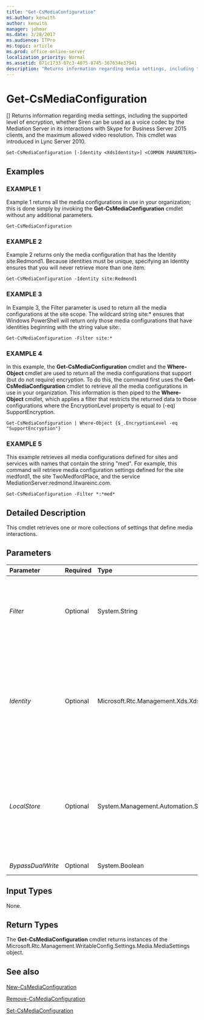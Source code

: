 ```yaml
---
title: "Get-CsMediaConfiguration"
ms.author: kenwith
author: kenwith
manager: johmar
ms.date: 3/28/2017
ms.audience: ITPro
ms.topic: article
ms.prod: office-online-server
localization_priority: Normal
ms.assetid: 071c1733-07c3-4075-8745-367634e37941
description: "Returns information regarding media settings, including the supported level of encryption, whether Siren can be used as a voice codec by the Mediation Server in its interactions with Skype for Business Server 2015 clients, and the maximum allowed video resolution. This cmdlet was introduced in Lync Server 2010."
---
```


# Get-CsMediaConfiguration
[]
Returns information regarding media settings, including the supported level of encryption, whether Siren can be used as a voice codec by the Mediation Server in its interactions with Skype for Business Server 2015 clients, and the maximum allowed video resolution. This cmdlet was introduced in Lync Server 2010.
  
```
Get-CsMediaConfiguration [-Identity <XdsIdentity>] <COMMON PARAMETERS>

```

## Examples

### EXAMPLE 1

Example 1 returns all the media configurations in use in your organization; this is done simply by invoking the **Get-CsMediaConfiguration** cmdlet without any additional parameters.
  
```
Get-CsMediaConfiguration
```

### EXAMPLE 2

Example 2 returns only the media configuration that has the Identity site:Redmond1. Because identities must be unique, specifying an Identity ensures that you will never retrieve more than one item.
  
```
Get-CsMediaConfiguration -Identity site:Redmond1
```

### EXAMPLE 3

In Example 3, the Filter parameter is used to return all the media configurations at the site scope. The wildcard string site:\* ensures that Windows PowerShell will return only those media configurations that have identities beginning with the string value site:.
  
```
Get-CsMediaConfiguration -Filter site:*
```

### EXAMPLE 4

In this example, the **Get-CsMediaConfiguration** cmdlet and the **Where-Object** cmdlet are used to return all the media configurations that support (but do not require) encryption. To do this, the command first uses the **Get-CsMediaConfiguration** cmdlet to retrieve all the media configurations in use in your organization. This information is then piped to the **Where-Object** cmdlet, which applies a filter that restricts the returned data to those configurations where the EncryptionLevel property is equal to (-eq) SupportEncryption.
  
```
Get-CsMediaConfiguration | Where-Object {$_.EncryptionLevel -eq "SupportEncryption"}
```

### EXAMPLE 5

This example retrieves all media configurations defined for sites and services with names that contain the string "med". For example, this command will retrieve media configuration settings defined for the site medford1, the site TwoMedfordPlace, and the service MediationServer:redmond.litwareinc.com.
  
```
Get-CsMediaConfiguration -Filter *:*med*
```

## Detailed Description

This cmdlet retrieves one or more collections of settings that define media interactions.
  
## Parameters

|**Parameter**|**Required**|**Type**|**Description**|
|:-----|:-----|:-----|:-----|
| _Filter_ <br/> |Optional  <br/> |System.String  <br/> |This parameter filters the results of the Get operation based on the wildcard value passed to this parameter.  <br/> |
| _Identity_ <br/> |Optional  <br/> |Microsoft.Rtc.Management.Xds.XdsIdentity  <br/> |The unique identifier of the media configuration you want to retrieve. This identifier specifies the scope at which this configuration is applied (global, site, or service).  <br/> |
| _LocalStore_ <br/> |Optional  <br/> |System.Management.Automation.SwitchParameter  <br/> |Retrieves the media configuration information from the local replica of the Central Management store, rather than from the Central Management store itself.  <br/> |
| _BypassDualWrite_ <br/> |Optional  <br/> |System.Boolean  <br/> |PARAMVALUE: $true | $false  <br/> |
   
## Input Types

None.
  
## Return Types

The **Get-CsMediaConfiguration** cmdlet returns instances of the Microsoft.Rtc.Management.WritableConfig.Settings.Media.MediaSettings object.
  
## See also

#### 

[New-CsMediaConfiguration](new-csmediaconfiguration.md)
  
[Remove-CsMediaConfiguration](remove-csmediaconfiguration.md)
  
[Set-CsMediaConfiguration](set-csmediaconfiguration.md)

